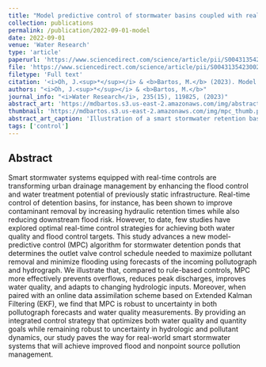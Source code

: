 ```yaml
---
title: "Model predictive control of stormwater basins coupled with real-time data assimilation enhances flood and pollution control under uncertainty" 
collection: publications
permalink: /publication/2022-09-01-model
date: 2022-09-01
venue: 'Water Research'
type: 'article'
paperurl: 'https://www.sciencedirect.com/science/article/pii/S0043135423002609'
file: 'https://www.sciencedirect.com/science/article/pii/S0043135423002609'
filetype: 'Full text'
citation: '<i>Oh, J.<sup>*</sup></i> & <b>Bartos, M.</b> (2023). Model predictive control of stormwater basins coupled with real-time data assimilation enhances flood and pollution control under uncertainty. <i>Water Research</i>, 235(15), 119825, doi:10.1016/j.watres.2023.119825'
authors: "<i>Oh, J.<sup>*</sup></i> & <b>Bartos, M.</b>"
journal_info: "<i>Water Research</i>, 235(15), 119825, (2023)"
abstract_art: 'https://mdbartos.s3.us-east-2.amazonaws.com/img/abstract_art_13.png'
thumbnail: 'https://mdbartos.s3.us-east-2.amazonaws.com/img/mpc_thumb.png'
abstract_art_caption: 'Illustration of a smart stormwater retention basin with real-time outlet valve control.'
tags: ['control']
---
```


## Abstract

Smart stormwater systems equipped with real-time controls are transforming urban drainage management by enhancing the flood control and water treatment potential of previously static infrastructure. Real-time control of detention basins, for instance, has been shown to improve contaminant removal by increasing hydraulic retention times while also reducing downstream flood risk. However, to date, few studies have explored optimal real-time control strategies for achieving both water quality and flood control targets. This study advances a new model-predictive control (MPC) algorithm for stormwater detention ponds that determines the outlet valve control schedule needed to maximize pollutant removal and minimize flooding using forecasts of the incoming pollutograph and hydrograph. We illustrate that, compared to rule-based controls, MPC more effectively prevents overflows, reduces peak discharges, improves water quality, and adapts to changing hydrologic inputs. Moreover, when paired with an online data assimilation scheme based on Extended Kalman Filtering (EKF), we find that MPC is robust to uncertainty in both pollutograph forecasts and water quality measurements. By providing an integrated control strategy that optimizes both water quality and quantity goals while remaining robust to uncertainty in hydrologic and pollutant dynamics, our study paves the way for real-world smart stormwater systems that will achieve improved flood and nonpoint source pollution management.
